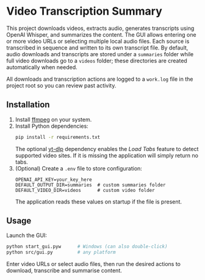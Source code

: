 # Video Transcription Summary

This project downloads videos, extracts audio, generates transcripts using OpenAI Whisper, and summarizes the content. The GUI allows entering one or more video URLs or selecting multiple local audio files. Each source is transcribed in sequence and written to its own transcript file. By default, audio downloads and transcripts are stored under a `summaries` folder while full video downloads go to a `videos` folder; these directories are created automatically when needed.

All downloads and transcription actions are logged to a `work.log` file in the project root so you can review past activity.

## Installation

1. Install [ffmpeg](https://ffmpeg.org/) on your system.
2. Install Python dependencies:
   ```bash
   pip install -r requirements.txt
   ```
   The optional [yt-dlp](https://github.com/yt-dlp/yt-dlp) dependency enables the
   *Load Tabs* feature to detect supported video sites. If it is missing the
   application will simply return no tabs.
3. (Optional) Create a `.env` file to store configuration:
   ```env
   OPENAI_API_KEY=your_key_here
   DEFAULT_OUTPUT_DIR=summaries  # custom summaries folder
   DEFAULT_VIDEO_DIR=videos      # custom video folder
   ```
   The application reads these values on startup if the file is present.

## Usage

Launch the GUI:

```bash
python start_gui.pyw      # Windows (can also double-click)
python src/gui.py         # any platform
```

Enter video URLs or select audio files, then run the desired actions to download, transcribe and summarise content.
